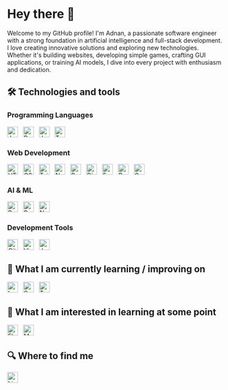 
# Hey there 👋

Welcome to my GitHub profile! I'm Adnan, a passionate software engineer with a strong foundation in artificial intelligence and full-stack development. I love creating innovative solutions and exploring new technologies. Whether it's building websites, developing simple games, crafting GUI applications, or training AI models, I dive into every project with enthusiasm and dedication.

## 🛠  Technologies and tools

### Programming Languages
<img src="https://img.shields.io/badge/Java-282C34?logo=oracle" alt="Java logo" title="Java" height="25" />
&nbsp;
<img src="https://img.shields.io/badge/python-282C34?logo=python" alt="Python logo" title="Python" height="25" />
&nbsp;
<img src="https://img.shields.io/badge/JavaScript-282C34?logo=javascript&logoColor=F7DF1E" alt="JavaScript logo" title="JavaScript" height="25" />
&nbsp;
<img src="https://img.shields.io/badge/TypeScript-282C34?logo=typescript&logoColor=3178C6" alt="TypeScript logo" title="TypeScript" height="25" />

### Web Development
<img src="https://img.shields.io/badge/HTML5-282C34?logo=html5&logoColor=E34F26" alt="HTML5 logo" title="HTML5" height="25" />
&nbsp;
<img src="https://img.shields.io/badge/CSS3-282C34?logo=css3&logoColor=1572B6" alt="CSS3 logo" title="CSS3" height="25" />
&nbsp;
<img src="https://img.shields.io/badge/Tailwind%20CSS-282C34?logo=tailwind-css&logoColor=38B2AC" alt="Tailwind CSS logo" title="Tailwind CSS" height="25" />
&nbsp;
<img src="https://img.shields.io/badge/Next.js-282C34?logo=next.js&logoColor=FFFFFF" alt="Next.js logo" title="Next.js" height="25" />
&nbsp;
<img src="https://img.shields.io/badge/React-282C34?logo=react" alt="React logo" title="React" height="25" />
&nbsp;
<img src="https://img.shields.io/badge/Django-282C34?logo=django" alt="Django logo" title="Django" height="25" />
&nbsp;
<img src="https://img.shields.io/badge/FastAPI-282C34?logo=fastapi" alt="FastAPI logo" title="FastAPI" height="25" />
&nbsp;
<img src="https://img.shields.io/badge/PostgreSQL-282C34?logo=postgresql" alt="PostgreSQL logo" title="PostgreSQL" height="25" />
&nbsp;
<img src="https://img.shields.io/badge/GraphQL-282C34?logo=graphql&logoColor=E10098" alt="GraphQL logo" title="GraphQL" height="25" />

### AI & ML
<img src="https://img.shields.io/badge/Pytorch-282C34?logo=pytorch" alt="PyTorch logo" title="PyTorch" height="25" />
&nbsp;
<img src="https://img.shields.io/badge/Pandas-282C34?logo=pandas" alt="Pandas logo" title="Pandas" height="25" />
&nbsp;
<img src="https://img.shields.io/badge/Numpy-282C34?logo=numpy" alt="NumPy logo" title="NumPy" height="25" />

### Development Tools
<img src="https://img.shields.io/badge/git-282C34?logo=git&logoColor=F05032" alt="Git logo" title="Git" height="25" />
&nbsp;
<img src="https://img.shields.io/badge/VS%20Code-282C34?logo=visual-studio-code&logoColor=007ACC" alt="Visual Studio Code logo" title="Visual Studio Code" height="25" />
&nbsp;
<img src="https://img.shields.io/badge/Jupyter-282C34?logo=jupyter" alt="Jupyter Notebook logo" title="Jupyter Notebook" height="25" />

## 📖  What I am currently learning / improving on

<img src="https://img.shields.io/badge/Laravel-282C34?logo=laravel" alt="Laravel logo" title="Laravel" height="25" />
&nbsp;
<img src="https://img.shields.io/badge/Spring-282C34?logo=spring" alt="Spring logo" title="Spring" height="25" />
&nbsp;
<img src="https://img.shields.io/badge/tensorflow-282C34?logo=tensorflow" alt="TensorFlow logo" title="TensorFlow" height="25" />

## 👾  What I am interested in learning at some point

<img src="https://img.shields.io/badge/Flutter-282C34?logo=flutter&logoColor=02569B" alt="Flutter logo" title="Flutter" height="25" />
&nbsp;
<img src="https://img.shields.io/badge/MongoDB-282C34?logo=mongodb&logoColor=47A248" alt="MongoDB logo" title="MongoDB" height="25" />

## 🔍  Where to find me

[<img src="https://img.shields.io/badge/LinkedIn-282C34?logo=linkedin&logoColor=0077B5" alt="LinkedIn logo" title="LinkedIn" height="25" />](https://www.linkedin.com/in/adxnan10/)


